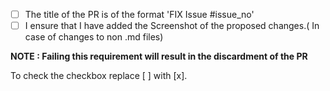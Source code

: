 - [ ] The title of the PR is of the format 'FIX Issue #issue_no'
- [ ] I ensure that I have added the Screenshot of the proposed changes.( In case of changes to non .md files)

**NOTE : Failing this requirement will result in the discardment of the PR**

To check the checkbox replace [ ] with [x].
